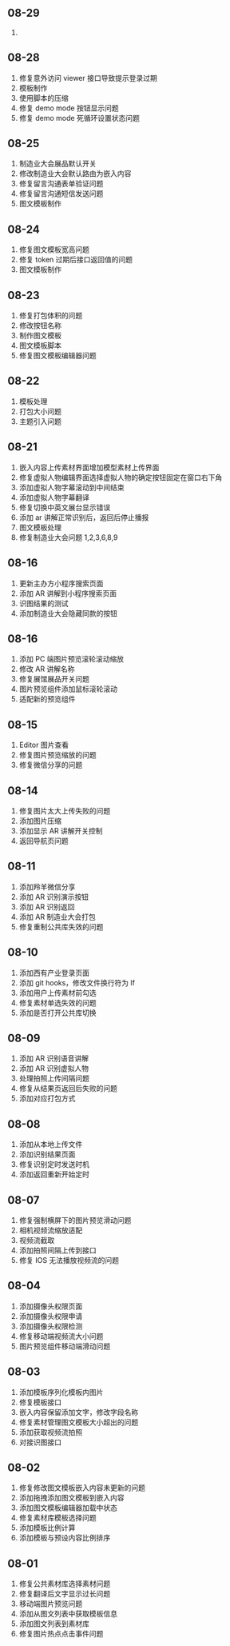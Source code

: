 ## 08-29

1. 
## 08-28

1. 修复意外访问 viewer 接口导致提示登录过期
2. 模板制作
3. 使用脚本的压缩
4. 修复 demo mode 按钮显示问题
5. 修复 demo mode 死循环设置状态问题
## 08-25

1. 制造业大会展品默认开关
2. 修改制造业大会默认路由为嵌入内容
3. 修复留言沟通表单验证问题
4. 修复留言沟通短信发送问题
5. 图文模板制作
## 08-24

1. 修复图文模板宽高问题
2. 修复 token 过期后接口返回值的问题
3. 图文模板制作
## 08-23

1. 修复打包体积的问题
2. 修改按钮名称
3. 制作图文模板
4. 图文模板脚本
5. 修复图文模板编辑器问题
## 08-22

1. 模板处理
2. 打包大小问题
3. 主题引入问题
## 08-21

1. 嵌入内容上传素材界面增加模型素材上传界面
2. 修复虚拟人物编辑界面选择虚拟人物的确定按钮固定在窗口右下角
3. 添加虚拟人物字幕滚动到中间结束
4. 添加虚拟人物字幕翻译
5. 修复切换中英文展台显示错误
6. 添加 ar 讲解正常识别后，返回后停止播报
7. 图文模板处理
8. 修复制造业大会问题 1,2,3,6,8,9
## 08-16

1. 更新主办方小程序搜索页面
2. 添加 AR 讲解到小程序搜索页面
3. 识图结果的测试
4. 添加制造业大会隐藏同款的按钮
## 08-16

1. 添加 PC 端图片预览滚轮滚动缩放
2. 修改 AR 讲解名称
3. 修复展馆展品开关问题
4. 图片预览组件添加鼠标滚轮滚动
5. 适配新的预览组件
## 08-15

1. Editor 图片查看
2. 修复图片预览缩放的问题
3. 修复微信分享的问题
## 08-14

1. 修复图片太大上传失败的问题
2. 添加图片压缩
3. 添加显示 AR 讲解开关控制
4. 返回导航页问题

## 08-11

1. 添加羚羊微信分享
2. 添加 AR 识别演示按钮
3. 添加 AR 识别返回
4. 添加 AR 制造业大会打包
5. 修复重制公共库失效的问题

## 08-10

1. 添加西有产业登录页面
2. 添加 git hooks，修改文件换行符为 lf
3. 添加用户上传素材前勾选
4. 修复素材单选失效的问题
5. 添加是否打开公共库切换

## 08-09

1. 添加 AR 识别语音讲解
2. 添加 AR 识别虚拟人物
3. 处理拍照上传间隔问题
4. 修复从结果页返回后失败的问题
5. 添加对应打包方式
## 08-08

1. 添加从本地上传文件
2. 添加识别结果页面
3. 修复识别定时发送时机
4. 添加返回重新开始定时
## 08-07

1. 修复强制横屏下的图片预览滑动问题
2. 相机视频流缩放适配
3. 视频流截取
4. 添加拍照间隔上传到接口
5. 修复 IOS 无法播放视频流的问题
## 08-04

1. 添加摄像头权限页面
2. 添加摄像头权限申请
3. 添加摄像头权限检测
4. 修复移动端视频流大小问题
5. 图片预览组件移动端滑动问题

## 08-03

1. 添加模板序列化模板内图片
2. 修复模板接口
3. 嵌入内容保留添加文字，修改字段名称
4. 修复素材管理图文模板大小超出的问题
5. 添加获取视频流拍照
6. 对接识图接口

## 08-02

1. 修复修改图文模板嵌入内容未更新的问题
2. 添加拖拽添加图文模板到嵌入内容
3. 添加图文模板编辑器加载中状态
4. 修复素材库模板选择问题
5. 添加模板比例计算
6. 添加模板与预设内容比例排序

## 08-01

1. 修复公共素材库选择素材问题
2. 修复翻译后文字显示过长问题
3. 移动端图片预览问题
4. 添加从图文列表中获取模板信息
5. 添加图文列表到素材库
6. 修复图片热点点击事件问题